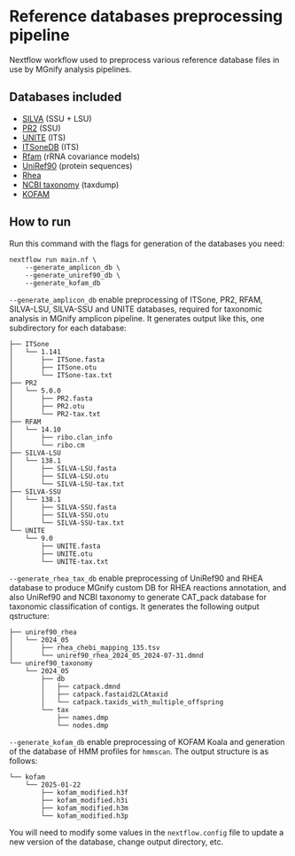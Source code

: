 # Reference databases preprocessing pipeline

Nextflow workflow used to preprocess various reference database files in use by MGnify analysis pipelines.

## Databases included

- [SILVA](https://www.arb-silva.de/) (SSU + LSU)
- [PR2](https://pr2-database.org/) (SSU)
- [UNITE](https://unite.ut.ee/) (ITS)
- [ITSoneDB](https://itsonedb.cloud.ba.infn.it/) (ITS)
- [Rfam](https://rfam.org/) (rRNA covariance models)
- [UniRef90](https://www.uniprot.org/help/uniref) (protein sequences)
- [Rhea](https://www.rhea-db.org/)
- [NCBI taxonomy](https://www.ncbi.nlm.nih.gov/taxonomy) (taxdump)
- [KOFAM](https://www.genome.jp/tools/kofamkoala/)

## How to run

Run this command with the flags for generation of the databases you need:

```
nextflow run main.nf \
    --generate_amplicon_db \
    --generate_uniref90_db \
    --generate_kofam_db
```

`--generate_amplicon_db` enable preprocessing of ITSone, PR2, RFAM, SILVA-LSU, SILVA-SSU and UNITE databases, required for taxonomic analysis in MGnify amplicon pipeline. It generates output like this, one subdirectory for each database:

```
├── ITSone
│   └── 1.141
│       ├── ITSone.fasta
│       ├── ITSone.otu
│       └── ITSone-tax.txt
├── PR2
│   └── 5.0.0
│       ├── PR2.fasta
│       ├── PR2.otu
│       └── PR2-tax.txt
├── RFAM
│   └── 14.10
│       ├── ribo.clan_info
│       └── ribo.cm
├── SILVA-LSU
│   └── 138.1
│       ├── SILVA-LSU.fasta
│       ├── SILVA-LSU.otu
│       └── SILVA-LSU-tax.txt
├── SILVA-SSU
│   └── 138.1
│       ├── SILVA-SSU.fasta
│       ├── SILVA-SSU.otu
│       └── SILVA-SSU-tax.txt
└── UNITE
    └── 9.0
        ├── UNITE.fasta
        ├── UNITE.otu
        └── UNITE-tax.txt
```

`--generate_rhea_tax_db` enable preprocessing of UniRef90 and RHEA database to produce MGnify custom DB for RHEA reactions annotation, and also UniRef90 and NCBI taxonomy to generate CAT_pack database for taxonomic classification of contigs. It generates the following output qstructure:
```
├── uniref90_rhea
│   └── 2024_05
│       ├── rhea_chebi_mapping_135.tsv
│       └── uniref90_rhea_2024_05_2024-07-31.dmnd
└── uniref90_taxonomy
    └── 2024_05
        ├── db
        │   ├── catpack.dmnd
        │   ├── catpack.fastaid2LCAtaxid
        │   └── catpack.taxids_with_multiple_offspring
        └── tax
            ├── names.dmp
            └── nodes.dmp
```
`--generate_kofam_db` enable preprocessing of KOFAM Koala and generation of the database of HMM profiles for `hmmscan`. The output structure is as follows:
```
└── kofam
    └── 2025-01-22
        ├── kofam_modified.h3f
        ├── kofam_modified.h3i
        ├── kofam_modified.h3m
        └── kofam_modified.h3p
```
You will need to modify some values in the `nextflow.config` file to update a new version of the database, change output directory, etc. 
